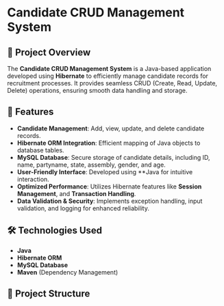 # Candidate CRUD Management System  

## 📌 Project Overview  
The **Candidate CRUD Management System** is a Java-based application developed using **Hibernate** to efficiently manage candidate records for recruitment processes. It provides seamless CRUD (Create, Read, Update, Delete) operations, ensuring smooth data handling and storage.  

## 🚀 Features  
- **Candidate Management**: Add, view, update, and delete candidate records.  
- **Hibernate ORM Integration**: Efficient mapping of Java objects to database tables.  
- **MySQL Database**: Secure storage of candidate details, including ID, name, partyname, state, assembly, gender, and age.  
- **User-Friendly Interface**: Developed using **Java for intuitive interaction.  
- **Optimized Performance**: Utilizes Hibernate features like **Session Management**, and **Transaction Handling**.  
- **Data Validation & Security**: Implements exception handling, input validation, and logging for enhanced reliability.  

## 🛠️ Technologies Used  
- **Java**  
- **Hibernate ORM**  
- **MySQL Database**  
- **Maven** (Dependency Management)  

## 📂 Project Structure  
